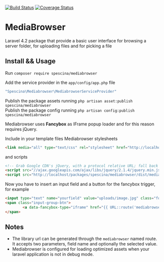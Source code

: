 [![Build Status](https://travis-ci.org/spescina/mediabrowser.svg?branch=master)](https://travis-ci.org/spescina/mediabrowser?branch=master)
[![Coverage Status](https://coveralls.io/repos/spescina/mediabrowser/badge.png?branch=master)](https://coveralls.io/r/spescina/mediabrowser?branch=master)
# MediaBrowser  

Laravel 4.2 package that provide a basic user interface for browsing a server folder, for uploading files and for picking a file

## Install && Usage

Run `composer require spescina/mediabrowser`  

Add the service provider in the `app/config/app.php` file  
```php
"Spescina\Mediabrowser\MediabrowserServiceProvider"
```

Publish the package assets running `php artisan asset:publish spescina/mediabrowser`  
Publish the package config running `php artisan config:publish spescina/mediabrowser`  

Mediabrowser uses **Fancybox** as IFrame popup loader and for this reason requires jQuery. 

Include in your template files Mediabrowser stylesheets
```html
<link media="all" type="text/css" rel="stylesheet" href="http://localhost/packages/spescina/mediabrowser/dist/mediabrowser-include.min.css">
```
and scripts
```html
<!-- Grab Google CDN's jQuery, with a protocol relative URL; fall back to local if offline -->
<script src="//ajax.googleapis.com/ajax/libs/jquery/2.1.4/jquery.min.js"></script>
<script src="http://localhost/packages/spescina/mediabrowser/dist/mediabrowser-include.min.js"></script>
```

Now you have to insert an input field and a button for the fancybox trigger, for example
```html
<input type="text" name="yourfield" value="uploads/image.jpg" class="form-control" />
<span class="input-group-btn">
        <a data-fancybox-type="iframe" href="{{ URL::route('mediabrowser', array('yourfield', 'uploads/image.jpg')) }}" class="btn btn-default mediabrowser-js" type="button"><span class="glyphicon glyphicon-folder-open"></span></a>
</span>
```


## Notes
- The library url can be generated through the `mediabrowser` named route. It accepts two parameters, field name and optionally the selected value.  
- Mediabrowser is configured for loading optimized assets when your laravel application is not in debug mode.
